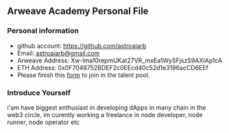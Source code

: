 ## Arweave Academy Personal File

### Personal information

- github account: https://github.com/astroaiarb
- Email: astroaiarb@gmail.com
- Arweave Address: Xw-lma10repmUKat27VR_mxEa1WySFjszS9AXIAp1cA
- ETH Address: 0x0F7048752BDEF2c0EEcd40c52d1e3196acCD6EEf
- Please finish this [form](https://docs.google.com/forms/d/e/1FAIpQLSfWA5fIIcBgmRppm3jNz5vmf9Mai_QMVil-2pO4r7YKn_Zhtw/viewform?usp=sf_link) to join in the talent pool.

### Introduce Yourself
 i'am have biggest enthusiast in developing dApps in many chain in the web3 circle, im curently working a freelance in node developer, node runner, node operator etc